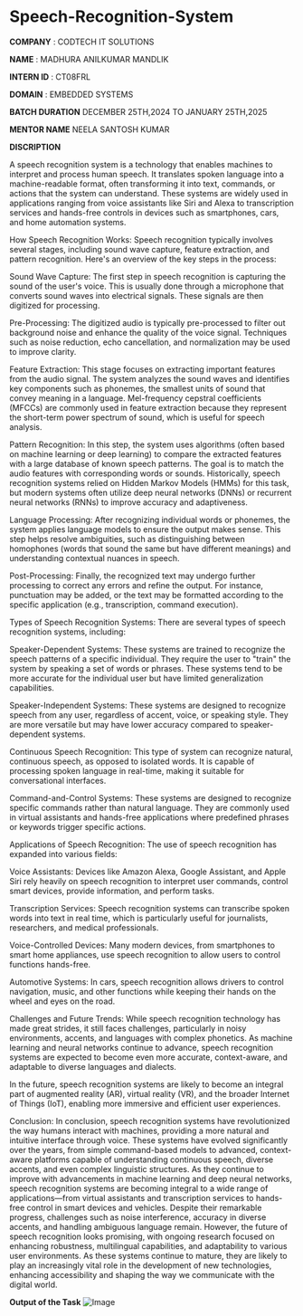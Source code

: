 # Speech-Recognition-System

**COMPANY** : CODTECH IT SOLUTIONS

**NAME** : MADHURA ANILKUMAR MANDLIK

**INTERN ID** : CT08FRL

**DOMAIN** : EMBEDDED SYSTEMS 

**BATCH DURATION** DECEMBER 25TH,2024 TO JANUARY 25TH,2025

**MENTOR NAME** NEELA SANTOSH KUMAR

**DISCRIPTION** 

A speech recognition system is a technology that enables machines to interpret and process human speech. It translates spoken language into a machine-readable format, often transforming it into text, commands, or actions that the system can understand. These systems are widely used in applications ranging from voice assistants like Siri and Alexa to transcription services and hands-free controls in devices such as smartphones, cars, and home automation systems.

How Speech Recognition Works:
Speech recognition typically involves several stages, including sound wave capture, feature extraction, and pattern recognition. Here's an overview of the key steps in the process:

Sound Wave Capture: The first step in speech recognition is capturing the sound of the user's voice. This is usually done through a microphone that converts sound waves into electrical signals. These signals are then digitized for processing.

Pre-Processing: The digitized audio is typically pre-processed to filter out background noise and enhance the quality of the voice signal. Techniques such as noise reduction, echo cancellation, and normalization may be used to improve clarity.

Feature Extraction: This stage focuses on extracting important features from the audio signal. The system analyzes the sound waves and identifies key components such as phonemes, the smallest units of sound that convey meaning in a language. Mel-frequency cepstral coefficients (MFCCs) are commonly used in feature extraction because they represent the short-term power spectrum of sound, which is useful for speech analysis.

Pattern Recognition: In this step, the system uses algorithms (often based on machine learning or deep learning) to compare the extracted features with a large database of known speech patterns. The goal is to match the audio features with corresponding words or sounds. Historically, speech recognition systems relied on Hidden Markov Models (HMMs) for this task, but modern systems often utilize deep neural networks (DNNs) or recurrent neural networks (RNNs) to improve accuracy and adaptiveness.

Language Processing: After recognizing individual words or phonemes, the system applies language models to ensure the output makes sense. This step helps resolve ambiguities, such as distinguishing between homophones (words that sound the same but have different meanings) and understanding contextual nuances in speech.

Post-Processing: Finally, the recognized text may undergo further processing to correct any errors and refine the output. For instance, punctuation may be added, or the text may be formatted according to the specific application (e.g., transcription, command execution).

Types of Speech Recognition Systems:
There are several types of speech recognition systems, including:

Speaker-Dependent Systems: These systems are trained to recognize the speech patterns of a specific individual. They require the user to "train" the system by speaking a set of words or phrases. These systems tend to be more accurate for the individual user but have limited generalization capabilities.

Speaker-Independent Systems: These systems are designed to recognize speech from any user, regardless of accent, voice, or speaking style. They are more versatile but may have lower accuracy compared to speaker-dependent systems.

Continuous Speech Recognition: This type of system can recognize natural, continuous speech, as opposed to isolated words. It is capable of processing spoken language in real-time, making it suitable for conversational interfaces.

Command-and-Control Systems: These systems are designed to recognize specific commands rather than natural language. They are commonly used in virtual assistants and hands-free applications where predefined phrases or keywords trigger specific actions.

Applications of Speech Recognition:
The use of speech recognition has expanded into various fields:

Voice Assistants: Devices like Amazon Alexa, Google Assistant, and Apple Siri rely heavily on speech recognition to interpret user commands, control smart devices, provide information, and perform tasks.

Transcription Services: Speech recognition systems can transcribe spoken words into text in real time, which is particularly useful for journalists, researchers, and medical professionals.

Voice-Controlled Devices: Many modern devices, from smartphones to smart home appliances, use speech recognition to allow users to control functions hands-free.

Automotive Systems: In cars, speech recognition allows drivers to control navigation, music, and other functions while keeping their hands on the wheel and eyes on the road.

Challenges and Future Trends:
While speech recognition technology has made great strides, it still faces challenges, particularly in noisy environments, accents, and languages with complex phonetics. As machine learning and neural networks continue to advance, speech recognition systems are expected to become even more accurate, context-aware, and adaptable to diverse languages and dialects.

In the future, speech recognition systems are likely to become an integral part of augmented reality (AR), virtual reality (VR), and the broader Internet of Things (IoT), enabling more immersive and efficient user experiences.

Conclusion:
In conclusion, speech recognition systems have revolutionized the way humans interact with machines, providing a more natural and intuitive interface through voice. These systems have evolved significantly over the years, from simple command-based models to advanced, context-aware platforms capable of understanding continuous speech, diverse accents, and even complex linguistic structures.
As they continue to improve with advancements in machine learning and deep neural networks, speech recognition systems are becoming integral to a wide range of applications—from virtual assistants and transcription services to hands-free control in smart devices and vehicles.
Despite their remarkable progress, challenges such as noise interference, accuracy in diverse accents, and handling ambiguous language remain. However, the future of speech recognition looks promising, with ongoing research focused on enhancing robustness, multilingual capabilities, and adaptability to various user environments. As these systems continue to mature, they are likely to play an increasingly vital role in the development of new technologies, enhancing accessibility and shaping the way we communicate with the digital world.

**Output of the Task**
![Image](https://github.com/user-attachments/assets/96c04f2b-b14c-4460-acb5-0bb09aced735)




